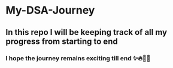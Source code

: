 # My-DSA-Journey

## In this repo I will be keeping track of all my progress from starting to end
### I hope the journey remains exciting till end ✨🔥🤩🤩
